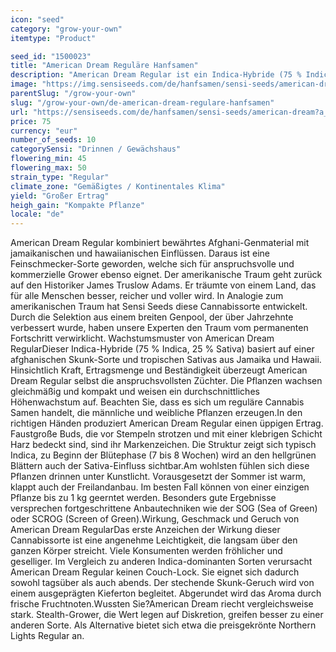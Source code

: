 ```yaml
---
icon: "seed"
category: "grow-your-own"
itemtype: "Product"

seed_id: "1500023"
title: "American Dream Reguläre Hanfsamen"
description: "American Dream Regular ist ein Indica-Hybride (75 % Indica, 25 % Sativa) mit einer kurzen Blütezeit von 7 bis 8 Wochen. Sanftes High ohne Couch-Lock."
image: "https://img.sensiseeds.com/de/hanfsamen/sensi-seeds/american-dream-image.png"
parentSlug: "/grow-your-own"
slug: "/grow-your-own/de-american-dream-regulare-hanfsamen"
url: "https://sensiseeds.com/de/hanfsamen/sensi-seeds/american-dream?a_aid=cannastore"
price: 75
currency: "eur"
number_of_seeds: 10
categorySensi: "Drinnen / Gewächshaus"
flowering_min: 45
flowering_max: 50
strain_type: "Regular"
climate_zone: "Gemäßigtes / Kontinentales Klima"
yield: "Großer Ertrag"
heigh_gain: "Kompakte Pflanze"
locale: "de"
---
```

American Dream Regular kombiniert bewährtes Afghani-Genmaterial mit jamaikanischen und hawaiianischen Einflüssen. Daraus ist eine Feinschmecker-Sorte geworden, welche sich für anspruchsvolle und kommerzielle Grower ebenso eignet. Der amerikanische Traum geht zurück auf den Historiker James Truslow Adams. Er träumte von einem Land, das für alle Menschen besser, reicher und voller wird. In Analogie zum amerikanischen Traum hat Sensi Seeds diese Cannabissorte entwickelt. Durch die Selektion aus einem breiten Genpool, der über Jahrzehnte verbessert wurde, haben unsere Experten den Traum vom permanenten Fortschritt verwirklicht. Wachstumsmuster von American Dream RegularDieser Indica-Hybride (75 % Indica, 25 % Sativa) basiert auf einer afghanischen Skunk-Sorte und tropischen Sativas aus Jamaika und Hawaii. Hinsichtlich Kraft, Ertragsmenge und Beständigkeit überzeugt American Dream Regular selbst die anspruchsvollsten Züchter. Die Pflanzen wachsen gleichmäßig und kompakt und weisen ein durchschnittliches Höhenwachstum auf. Beachten Sie, dass es sich um reguläre Cannabis Samen handelt, die männliche und weibliche Pflanzen erzeugen.In den richtigen Händen produziert American Dream Regular einen üppigen Ertrag. Faustgroße Buds, die vor Stempeln strotzen und mit einer klebrigen Schicht Harz bedeckt sind, sind ihr Markenzeichen. Die Struktur zeigt sich typisch Indica, zu Beginn der Blütephase (7 bis 8 Wochen) wird an den hellgrünen Blättern auch der Sativa-Einfluss sichtbar.Am wohlsten fühlen sich diese Pflanzen drinnen unter Kunstlicht. Vorausgesetzt der Sommer ist warm, klappt auch der Freilandanbau. Im besten Fall können von einer einzigen Pflanze bis zu 1 kg geerntet werden. Besonders gute Ergebnisse versprechen fortgeschrittene Anbautechniken wie der SOG (Sea of Green) oder SCROG (Screen of Green).Wirkung, Geschmack und Geruch von American Dream RegularDas erste Anzeichen der Wirkung dieser Cannabissorte ist eine angenehme Leichtigkeit, die langsam über den ganzen Körper streicht. Viele Konsumenten werden fröhlicher und geselliger. Im Vergleich zu anderen Indica-dominanten Sorten verursacht American Dream Regular keinen Couch-Lock. Sie eignet sich dadurch sowohl tagsüber als auch abends. Der stechende Skunk-Geruch wird von einem ausgeprägten Kieferton begleitet. Abgerundet wird das Aroma durch frische Fruchtnoten.Wussten Sie?American Dream riecht vergleichsweise stark. Stealth-Grower, die Wert legen auf Diskretion, greifen besser zu einer anderen Sorte. Als Alternative bietet sich etwa die preisgekrönte Northern Lights Regular an.
